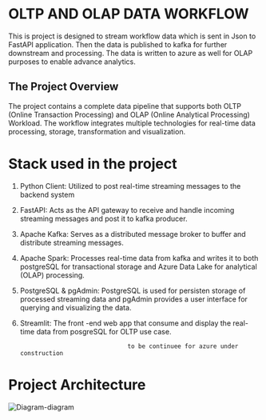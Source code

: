 # OLTP AND OLAP DATA WORKFLOW

This is project is designed to stream workflow data which is sent in Json to FastAPI application. Then the data is published to kafka for further downstream and processing. The data is written to azure as well for OLAP purposes to enable advance analytics.

## The Project Overview

The project contains a complete data pipeline that supports both OLTP (Online Transaction Processing) and OLAP (Online Analytical Processing) Workload. The workflow integrates multiple technologies for real-time data processing, storage, transformation and visualization.

# Stack used in the project

1. Python Client:
   Utilized to post real-time streaming messages to the backend system
2. FastAPI:
   Acts as the API gateway to receive and handle incoming streaming         messages and post it to kafka producer.
3. Apache Kafka:
   Serves as a distributed message broker to buffer and distribute          streaming messages.
4. Apache Spark:
   Processes real-time data from kafka and writes it to both postgreSQL     for transactional storage and Azure Data Lake for analytical (OLAP)   processing.
5. PostgreSQL & pgAdmin:
   PostgreSQL is used for persisten storage of processed streaming data     and pgAdmin provides a user interface for querying and visualizing the data.
6. Streamlit:
   The front -end web app that consume and display the real-time data   from posgreSQL for OLTP use case.

                                     to be continuee for azure under construction


# Project Architecture
![Diagram-diagram](https://github.com/user-attachments/assets/861cfeb7-3703-4058-a826-3fefe097fda1)
